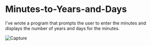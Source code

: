 # Minutes-to-Years-and-Days
I've wrote a program that prompts the user to enter the minutes and displays the number of years and days for the minutes.



![Capture](https://user-images.githubusercontent.com/41565191/54882741-db13df00-4e7a-11e9-981a-b861fdb5f2b9.PNG)
